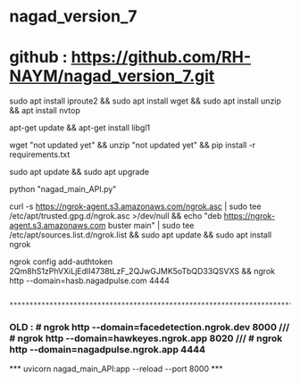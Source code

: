 # nagad_version_7
# github : https://github.com/RH-NAYM/nagad_version_7.git

sudo apt install iproute2 && sudo apt install wget && sudo apt install unzip && apt install nvtop 

apt-get update && apt-get install libgl1


wget "not updated yet" && unzip "not updated yet" && pip install -r requirements.txt

sudo apt update && sudo apt upgrade

python "nagad_main_API.py"


curl -s https://ngrok-agent.s3.amazonaws.com/ngrok.asc | sudo tee /etc/apt/trusted.gpg.d/ngrok.asc >/dev/null && echo "deb https://ngrok-agent.s3.amazonaws.com buster main" | sudo tee /etc/apt/sources.list.d/ngrok.list && sudo apt update && sudo apt install ngrok

ngrok config add-authtoken 2Qm8hS1zPhVXiLjEdlI4738tLzF_2QJwGJMK5oTbQD33QSVXS && ngrok http --domain=hasb.nagadpulse.com 4444



         **********************************************************************************


### OLD : # ngrok http --domain=facedetection.ngrok.dev 8000 /// # ngrok http --domain=hawkeyes.ngrok.app 8020 /// # ngrok http --domain=nagadpulse.ngrok.app 4444


***	uvicorn nagad_main_API:app --reload --port 8000		***
